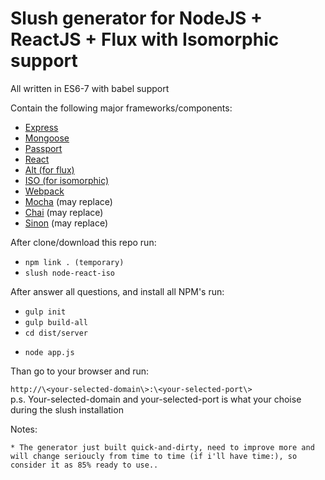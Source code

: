 # Slush generator for NodeJS + ReactJS + Flux with Isomorphic support

All written in ES6-7 with babel support 

Contain the following major frameworks/components:

* [Express](http://expressjs.com/)
* [Mongoose](http://mongoosejs.com/)
* [Passport](http://passportjs.org/)
* [React](http://facebook.github.io/react/)
* [Alt (for flux)](altjs.org)
* [ISO (for isomorphic)](https://www.npmjs.com/package/iso)
* [Webpack](https://webpack.github.io/)
* [Mocha](https://mochajs.org/) (may replace)
* [Chai](http://chaijs.com/) (may replace)
* [Sinon](http://sinonjs.org/) (may replace)

After clone/download this repo run:

- `npm link . (temporary)`      
- `slush node-react-iso`

After answer all questions, and install all NPM's run:  

- `gulp init`
- `gulp build-all`  
- `cd dist/server`  
* `node app.js`  

Than go to your browser and run:

`http://\<your-selected-domain\>:\<your-selected-port\>`  
p.s. Your-selected-domain and your-selected-port is what your choise during the slush installation

Notes:

    * The generator just built quick-and-dirty, need to improve more and will change serioucly from time to time (if i'll have time:), so consider it as 85% ready to use..

